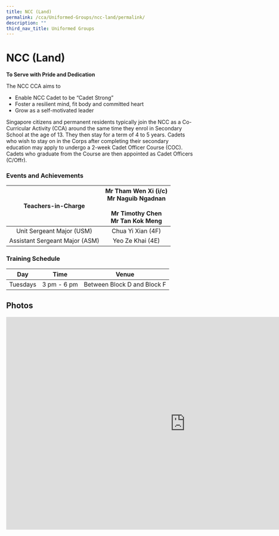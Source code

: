 ```yaml
---
title: NCC (Land)
permalink: /cca/Uniformed-Groups/ncc-land/permalink/
description: ""
third_nav_title: Uniformed Groups
---
```

NCC (Land)
==========

**To Serve with Pride and Dedication**

  

The NCC CCA aims to  

*   Enable NCC Cadet to be “Cadet Strong”
*   Foster a resilient mind, fit body and committed heart
*   Grow as a self-motivated leader

Singapore citizens and permanent residents typically join the NCC as a Co-Curricular Activity (CCA) around the same time they enrol in Secondary School at the age of 13. They then stay for a term of 4 to 5 years. Cadets who wish to stay on in the Corps after completing their secondary education may apply to undergo a 2-week Cadet Officer Course (COC). Cadets who graduate from the Course are then appointed as Cadet Officers (C/Offr).

### Events and Achievements

| Teachers-in-Charge 	| Mr Tham Wen Xi (i/c)<br>Mr Naguib Ngadnan<br><br>Mr Timothy Chen<br>Mr Tan Kok Meng 	|
|:---:	|:---:	|
| Unit Sergeant Major (USM) 	| Chua Yi Xian (4F) 	|
| Assistant Sergeant Major (ASM) 	| Yeo Ze Khai (4E) 	|

### Training Schedule

| Day | Time | Venue |
| --- | --- | --- |
| Tuesdays | 3 pm - 6 pm | Between Block D and Block F |

Photos
------
<iframe allowfullscreen="true" height="569" width="960" frameborder="0" src="https://docs.google.com/presentation/d/e/2PACX-1vTIGTgeo_DpQGzoCcvpQgxkmrU_DS_AcUlhz90vWp0le4H3Kq3d9-StOPDYWk17p24D-5p-4VkTU7t5/embed?start=false&amp;loop=false&amp;delayms=3000"></iframe>